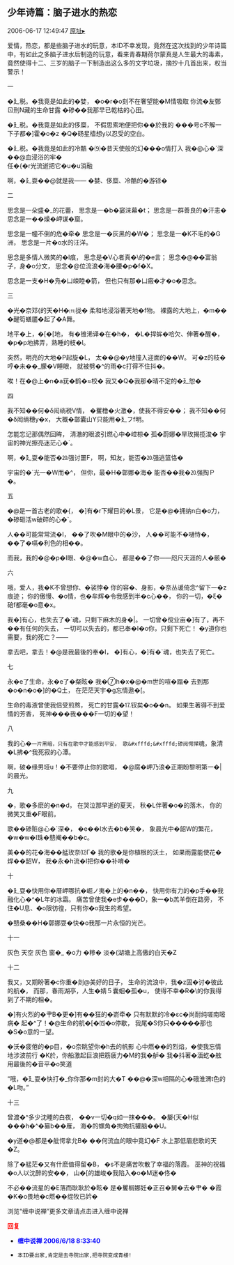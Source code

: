 ## 少年诗篇：脑子进水的热恋
2006-06-17 12:49:47
[原址▸](http://www.fxgan.com/chan_time/2006_01_06/218.htm)



  爱情，热恋，都是些脑子进水的玩意，本ID不幸发现，竟然在这次找到的少年诗篇中，有如此之多脑子进水后制造的玩意，看来青春期荷尔蒙真是人生最大的毒素，竟然使得十二、三岁的脑子一下制造出这么多的文字垃圾，摘抄十几首出来，权当警示！



 


 


   一


 


 &#xfffd;廴税。&#xfffd;我竟是如此的&#xfffd;婪，
   &#xfffd;o&#xfffd;r&#xfffd;o刻不在奢望能&#xfffd;M情吸取
   你流&#xfffd;友鄄ㄖ刑N藏的生命甘露
   &#xfffd;碜&#xfffd;&#xfffd;我那早已乾枯的心田。


 


 &#xfffd;廴税。&#xfffd;我竟是如此的侈糜，
   不假思索地便把你&#xfffd;&#xfffd;於我的
   &#xfffd;&#xfffd;&#xfffd;号c不解一下子都&#xfffd;]霍&#xfffd;o&#xfffd;z
   &#xfffd;Q&#xfffd;砀星樯想y以忍受的空白。


 


 &#xfffd;廴税。&#xfffd;我竟是如此的冷酷
   &#xfffd;⑼&#xfffd;昔天使般的幻&#xfffd;&#xfffd;&#xfffd;o情打入
   我&#xfffd;@心&#xfffd;`深&#xfffd;&#xfffd;@血浸浴的牢&#xfffd;\
   任&#xfffd;{&#xfffd;r光流逝把它&#xfffd;u&#xfffd;u消融


 


 啊，&#xfffd;廴耍&#xfffd;&#xfffd;@就是我――
   &#xfffd;婪、侈糜、冷酷的&#xfffd;游铩&#xfffd;


 


  二


 


 思念是一朵盛&#xfffd;_的花蕾，
   思念是一&#xfffd;b&#xfffd;窭涞幕&#xfffd;t；
   思念是一群善良的&#xfffd;汗恚&#xfffd;
   思念是一&#xfffd;&#xfffd;燥&#xfffd;岬谋&#xfffd;窟。


 


 思念是一幢不倒的危&#xfffd;牵&#xfffd;
   思念是一&#xfffd;灰黑的&#xfffd;W&#xfffd;；
   思念是一&#xfffd;K不毛的&#xfffd;G洲，
   思念是一片&#xfffd;o水的汪洋。


 


 思念是多情人微笑的&#xfffd;I痕，
   思念是&#xfffd;V心者真&#xfffd;\的&#xfffd;e言；
   思念&#xfffd;@&#xfffd;&#xfffd;富翁子，身&#xfffd;o分文，
   思念&#xfffd;@位流浪&#xfffd;海&#xfffd;腰&#xfffd;p&#xfffd;f&#xfffd;X。


 


 思念是一支&#xfffd;H&#xfffd;凫&#xfffd;凵竦睦&#xfffd;箭，
   但也只有那&#xfffd;凵瘢&#xfffd;才&#xfffd;o&#xfffd;思念。


 


  三


 


 &#xfffd;光&#xfffd;奈邓{的天&#xfffd;H&#xfffd;⑾拢&#xfffd;
   柔和地浸浴著天地&#xfffd;f物。
   裸露的大地上，&#xfffd;m&#xfffd;&#xfffd;
   &#xfffd;醒笱蟮靥&#xfffd;起了&#xfffd;A舞。


 


 地平&#xfffd;上，&#xfffd;[&#xfffd;[地，
   有&#xfffd;锥浠译&#xfffd;在&#xfffd;h&#xfffd;，
   &#xfffd;L&#xfffd;捍蛑&#xfffd;哈欠、伸著&#xfffd;醒&#xfffd;，
   &#xfffd;p&#xfffd;p地拂弄，熟睡的枝&#xfffd;l。


 


 突然，明亮的大地&#xfffd;P起旋&#xfffd;L，
   太&#xfffd;&#xfffd;@&#xfffd;y地撞入迎面的&#xfffd;&#xfffd;W。
   可&#xfffd;z的枝&#xfffd;哼&#xfffd;未&#xfffd;&#xfffd;_朦&#xfffd;V睡眼，
   就被劈&#xfffd;^的雨&#xfffd;c打得不住抖&#xfffd;。


 


 唉！在&#xfffd;@上&#xfffd;n&#xfffd;а莸&#xfffd;鹤&#xfffd;≈校&#xfffd;
   我又&#xfffd;Q&#xfffd;我那&#xfffd;晴不定的&#xfffd;廴恕&#xfffd;


 


 


  四


 


 我不知&#xfffd;&#xfffd;何&#xfffd;δ闳绱税V情，
   &#xfffd;矍橹&#xfffd;火激&#xfffd;，使我不得安&#xfffd;&#xfffd;；
   我不知&#xfffd;&#xfffd;何&#xfffd;δ闳绱穗y&#xfffd;x，
   大概&#xfffd;鄣囊山Y只能用&#xfffd;廴フf明。


 


 怎能忘记那偶然回眸，
   清澈的眼波引燃心中&#xfffd;崆椋&#xfffd;
   孤&#xfffd;蔚娜&#xfffd;旱玫揭揽浚&#xfffd;
   宇宙的神光擦亮迷茫心&#xfffd;`。


 啊，&#xfffd;廴耍&#xfffd;能否&#xfffd;⒛强讨噩F，
   啊，知友，能否&#xfffd;⒛强逃篮恪&#xfffd;


 


 宇宙的&#xfffd;`光一&#xfffd;W而&#xfffd;^，
   但你，最&#xfffd;H&#xfffd;鄣娜&#xfffd;海&#xfffd;
   能否&#xfffd;&#xfffd;我&#xfffd;⒛强掏Ｐ&#xfffd;。


 


 


  五


 


 &#xfffd;@是一首古老的歌&#xfffd;{，
   &#xfffd;]有&#xfffd;r下耀目的&#xfffd;L景，
   它是&#xfffd;@&#xfffd;拥纳n白&#xfffd;o力，
   &#xfffd;碜砸活w破碎的心&#xfffd;`。


 


 人&#xfffd;&#xfffd;可能常常流&#xfffd;I，
   &#xfffd;&#xfffd;了吹&#xfffd;M眼中的&#xfffd;沙，
   人&#xfffd;&#xfffd;可能不&#xfffd;嗵恃&#xfffd;，
   &#xfffd;&#xfffd;了&#xfffd;嗝&#xfffd;利色的相&#xfffd;&#xfffd;。


 


 而我，我的&#xfffd;@&#xfffd;p&#xfffd;I眼、&#xfffd;@&#xfffd;w血心，
   都是&#xfffd;&#xfffd;了你――咫尺天涯的人&#xfffd;骸&#xfffd;


 


  六


 


 哦，爱人，我&#xfffd;K不曾想你、&#xfffd;裟悖&#xfffd;
   你的容&#xfffd;、身影，&#xfffd;奈丛谖倚念^留下一&#xfffd;z痕迹；
   你的傲慢、&#xfffd;o情，也&#xfffd;牟辉&#xfffd;令我感到半&#xfffd;c心&#xfffd;&#xfffd;，
   你的一切，&#xfffd;ξ&#xfffd;碚f都毫&#xfffd;o意&#xfffd;x。


 


 我&#xfffd;]有心，也失去了&#xfffd;`魂，只剩下麻木的身&#xfffd;|。
   一切曾&#xfffd;傥业亩&#xfffd;]有了，再不&#xfffd;&#xfffd;有任何的失去，
   一切可以失去的，都已奉&#xfffd;I&#xfffd;o你，只剩下死亡！
   &#xfffd;y道你也需要，我的死亡？――


 


 拿去吧，拿去！&#xfffd;@是我最後的奉&#xfffd;I，
   &#xfffd;]有心，&#xfffd;]有&#xfffd;`魂，也失去了死亡。


 


 


  七


 


 永&#xfffd;e了生命，永&#xfffd;e了&#xfffd;粲眩&#xfffd;
   我&#xfffd;⑦h&#xfffd;x&#xfffd;@&#xfffd;m世的喧&#xfffd;蹋&#xfffd;
   去到那&#xfffd;o&#xfffd;n&#xfffd;o&#xfffd;]的&#xfffd;Q土，
   在茫茫天宇&#xfffd;g忘情遨&#xfffd;[。


 


 生命的毒液曾使我倍受煎熬，
   死亡的甘露&#xfffd;⒘钗矣&#xfffd;o&#xfffd;&#xfffd;n。
   如果生著得不到爱情的芳香，
   死神&#xfffd;&#xfffd;&#xfffd;我&#xfffd;&#xfffd;&#xfffd;F一切的&#xfffd;望！


 


  八


 


 我的心&#xfffd;`一片黑暗，只有在歌中才能感到平安，
   歌&#xfffd;&#xfffd;碜阅愕撵`魂，象清&#xfffd;L拂&#xfffd;^我死寂的心潭。


 


 啊，破&#xfffd;缘男垭u！&#xfffd;不要停止你的歌唱，
   &#xfffd;@腐&#xfffd;岬乃浪&#xfffd;正期盼黎明第一&#xfffd;|的晨光。


 


  九


 


 &#xfffd;，歌&#xfffd;多麽的&#xfffd;n&#xfffd;d，
   在哭泣那早逝的夏天，
   秋&#xfffd;L伴著&#xfffd;o&#xfffd;的落木，
   你的微笑又重&#xfffd;F眼前。


 


 歌&#xfffd;&#xfffd;碜赃@心&#xfffd;`深&#xfffd;，
   &#xfffd;е&#xfffd;&#xfffd;I水去&#xfffd;b&#xfffd;笑&#xfffd;，
   象晨光中&#xfffd;韶W的繁花，
   &#xfffd;w&#xfffd;w&#xfffd;I珠&#xfffd;戆阉&#xfffd;&#xfffd;b&#xfffd;c。


 


 美&#xfffd;&#xfffd;的花&#xfffd;海&#xfffd;&#xfffd;艋玫奈⑿Γ&#xfffd;
   我的歌&#xfffd;是你植根的沃土，
   如果雨露能使花&#xfffd;焊&#xfffd;&#xfffd;韶W，
   我&#xfffd;永&#xfffd;h流&#xfffd;I把你&#xfffd;&#xfffd;补唷&#xfffd;


 


  十


 
   


 &#xfffd;廴耍&#xfffd;快用你&#xfffd;厝岬哪抗&#xfffd;崛ノ夷&#xfffd;上的&#xfffd;n&#xfffd;&#xfffd;，
   快用你有力的&#xfffd;p手&#xfffd;&#xfffd;我融化心&#xfffd;^&#xfffd;L年的冰霜。
   痛苦曾使我&#xfffd;e步&#xfffd;&#xfffd;&#xfffd;D，象一&#xfffd;b羔羊倒在路旁，
   不住&#xfffd;U息、&#xfffd;o限彷徨，只有你&#xfffd;o我生的希望。


 


 &#xfffd;戆桑&#xfffd;&#xfffd;H&#xfffd;鄣娜耍&#xfffd;快&#xfffd;o我那一片永恒的光芒。


 


  十一


 


  灰色
    天空
    灰色
    窗&#xfffd;_
    &#xfffd;o力
    &#xfffd;糁&#xfffd;
    淡&#xfffd;{湖塘上高傲的白天&#xfffd;Z


 


 


  十二


 


 我又，又期盼著&#xfffd;c你重&#xfffd;剡@美好的日子，
   生命的流浪中，我&#xfffd;z固&#xfffd;讨&#xfffd;彼此的航&#xfffd;，
   而那，春雨湖亭，人生&#xfffd;婧５囊蛔&#xfffd;孤&#xfffd;u，
   使得不幸&#xfffd;R&#xfffd;\的你我得到了不期的相&#xfffd;。


 


 &#xfffd;]有火烈的&#xfffd;肀В&#xfffd;更&#xfffd;]有&#xfffd;&#xfffd;狂的&#xfffd;嵛牵&#xfffd;
   只有默默的冷&#xfffd;εc&#xfffd;尚耐纯嗟南嘧病&#xfffd;
   起&#xfffd;^了！&#xfffd;@生命的航&#xfffd;[&#xfffd;⒂&#xfffd;o停歇，
   我尾&#xfffd;S你只&#xfffd;&#xfffd;&#xfffd;&#xfffd;&#xfffd;那也&#xfffd;S&#xfffd;o意的一望。


 


 &#xfffd;沃&#xfffd;疲倦的&#xfffd;p目，&#xfffd;o奈眺望你&#xfffd;h去的帆影
   心中燃&#xfffd;&#xfffd;的烈焰，&#xfffd;使我忘情地涉波前行
   &#xfffd;K於，你船激起巨浪把筋疲力&#xfffd;M的我&#xfffd;舻&#xfffd;
   我&#xfffd;抖著&#xfffd;湎虼&#xfffd;舷用最後的&#xfffd;音平&#xfffd;o笑道


 


 “哦，&#xfffd;廴耍&#xfffd;快打&#xfffd;_你你那&#xfffd;m封的大&#xfffd;T
   &#xfffd;&#xfffd;@&#xfffd;深w相隔的心&#xfffd;硪淮渭t色的&#xfffd;L吻。”


 


 


  十三


 


 曾渡&#xfffd;^多少沈睡的白夜，
   &#xfffd;&#xfffd;v一切&#xfffd;q如一抹&#xfffd;&#xfffd;&#xfffd;。
   &#xfffd;嫠{天&#xfffd;H似&#xfffd;&#xfffd;&#xfffd;h&#xfffd;^&#xfffd;纂b&#xfffd;&#xfffd;雁，
   海&#xfffd;的螺角&#xfffd;拘殉抗獾脑&#xfffd;&#xfffd;U。


 


 &#xfffd;y道&#xfffd;@都是&#xfffd;舭愕拿允В&#xfffd;
   &#xfffd;&#xfffd;何流血的眼中竟幻&#xfffd;F
   水上那低眉悲歌的天&#xfffd;Z。


 


 除了&#xfffd;艋茫&#xfffd;又有什麽值得留&#xfffd;B，
   &#xfffd;s不是痛苦吹散了幸福的落霞。
   巫神的祝福&#xfffd;o人以沈醉的安&#xfffd;&#xfffd;，
   山&#xfffd;[的雄峻&#xfffd;我陷入&#xfffd;o&#xfffd;M迷&#xfffd;佟&#xfffd;


 


 不必&#xfffd;&#xfffd;流星的&#xfffd;E落而耿耿於&#xfffd;眩&#xfffd;
   是&#xfffd;矍榈娜妊&#xfffd;正召&#xfffd;舅&#xfffd;去&#xfffd;肀&#xfffd;
   &#xfffd;霞&#xfffd;K&#xfffd;o畏地&#xfffd;c燃&#xfffd;&#xfffd;绲牧已妗&#xfffd;


 


 


 


 浏览“缠中说禅”更多文章请点击进入缠中说禅





<font color='red'>**回复**</font>


- **<font color='blue'>缠中说禅 2006/6/18 8:33:40</font>**
- ```
  本ID要出家,肯定是去寺院出家,把寺院变成青楼!
  ```
